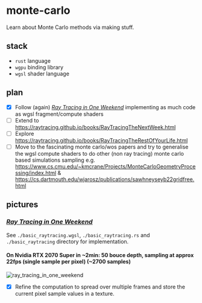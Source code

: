 # monte-carlo
Learn about Monte Carlo methods via making stuff.

## stack
- `rust` language
- `wgpu` binding library
- `wgsl` shader language

## plan
- [x] Follow (again) [_Ray Tracing in One Weekend_](https://raytracing.github.io/books/RayTracingInOneWeekend.html) implementing as much code as wgsl fragment/compute shaders
- [ ] Extend to https://raytracing.github.io/books/RayTracingTheNextWeek.html
- [ ] Explore https://raytracing.github.io/books/RayTracingTheRestOfYourLife.html
- [ ] Move to the fascinating monte carlo/wos papers and try to generalise the wgsl compute shaders to do other (non ray tracing) monte carlo based simulations sampling e.g. https://www.cs.cmu.edu/~kmcrane/Projects/MonteCarloGeometryProcessing/index.html & https://cs.dartmouth.edu/wjarosz/publications/sawhneyseyb22gridfree.html

## pictures
### [_Ray Tracing in One Weekend_](https://raytracing.github.io/books/RayTracingInOneWeekend.html)
See `./basic_raytracing.wgsl`, `./basic_raytracing.rs` and `./basic_raytracing` directory for implementation.
#### On Nvidia RTX 2070 Super in ~2min: 50 bouce depth, sampling at approx 22fps (single sample per pixel) (~2700 samples)
![ray_tracing_in_one_weekend](https://user-images.githubusercontent.com/11990706/170242871-14b1ed44-1134-4bd7-b557-69f7c788fcae.png)
- [x] Refine the computation to spread over multiple frames and store the current pixel sample values in a texture.
